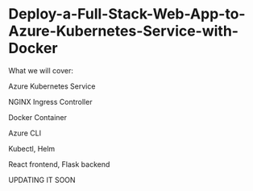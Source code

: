 # Deploy-a-Full-Stack-Web-App-to-Azure-Kubernetes-Service-with-Docker

What we will cover:

Azure Kubernetes Service

NGINX Ingress Controller

Docker Container

Azure CLI

Kubectl, Helm

React frontend, Flask backend


UPDATING IT SOON
